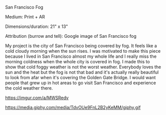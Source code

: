 
San Francisco Fog

Medium: Print + AR

Dimensions/duration: 21" x 13"

Attribution (burrow and tell): Google image of San Francisco fog


My project is the city of San Francisco being covered by fog. It feels like a cold cloudy morning when the sun rises. I was
motivated to make this piece because I lived in San Francisco almost my whole life and I really miss the morning coldness when
the whole city is covered in fog. I made this to show that cold foggy weather is not the worst weather. Everybody loves the sun
and the heat but the fog is not that bad and it's actually really beautiful to look from afar when it's covering the Golden 
Gate Bridge. I would want people that grew up in hot areas to go visit San Francisco and experience the cold weather there.   

https://imgur.com/a/MWSRedv

https://media.giphy.com/media/TdvOUe9FnL2B2yKeMM/giphy.gif
